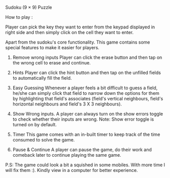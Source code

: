 Sudoku (9 × 9) Puzzle

How to play :

Player can pick the key they want to enter from the keypad displayed in right side and then simply click on the cell they want to enter.

Apart from the sudoku's core functionality. This game contains some special features to make it easier for players.

1. Remove wrong inputs
   Player can click the erase button and then tap on the wrong cell to erase and continue.

2. Hints
   Player can click the hint button and then tap on the unfilled fields to automatically fill the field.

3. Easy Guessing
   Whenever a player feels a bit difficult to guess a field, he/she can simply click that field to narrow down the options for them by highlighting that field's associates (field's vertical neighbours, field's horizontal neighbours and field's 3 X 3 neighbours).

4. Show Wrong inputs.
   A player can always turn on the show errors toggle to check whether their inputs are wrong.
   Note: Show error toggle is turned on by default.

5. Timer
   This game comes with an in-built timer to keep track of the time consumed to solve the game.

6. Pause & Continue
   A player can pause the game, do their work and comeback later to continue playing the same game.

P.S: The game could look a bit a squished in some mobiles. With more time I will fix them :). Kindly view in a computer for better experience.

